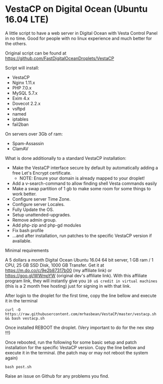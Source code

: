 # VestaCP on Digital Ocean (Ubuntu 16.04 LTE)

A little script to have a web server in Digital Ocean with Vesta Control Panel in no time.
Good for people with no linux experience and much better for the others.

Original script can be found at https://github.com/FastDigitalOceanDroplets/VestaCP

Script will install: 

 - VestaCP
 - Nginx 1.11.x
 - PHP 7.0.x
 - MySQL 5.7.x
 - Exim 4.x
 - Dovecot 2.2.x
 - vsftpd
 - named
 - iptables
 - fail2ban

On servers over 3Gb of ram:

 - Spam-Assassin
 - ClamAV

What is done additionally to a standard VestaCP installation:
- Make the VestaCP interface secure by default by automatically adding a free Let's Encrypt certificate.
  - NOTE: Ensure your domain is already mapped to your droplet!
- Add a v-search-command to allow finding shell Vesta commands easily
- Make a swap partition of 1 gb to make some room for some things to work better.
- Configure server Time Zone.
- Configure server Locales.
- Fully Update the OS.
- Setup unattended-upgrades.
- Remove admin group.
- Add php-zip and php-gd modules
- Fix bash profile
- ...and after installation, run patches to the specific VestaCP version if available.

Minimal requirements

A 5 dollars a month Digital Ocean Ubuntu 16.04 64 bit server, 1 GB ram / 1 CPU, 25 GB SSD Disk, 1000 GB Transfer.
Get it at https://m.do.co/c/9e2b87317b00 (my affiliate link) or https://goo.gl/WWmpYW (original dev's affiliate link). 
With this affiliate program link, they will instantly give you `10 u$ credit in virtual machines` (this is a 2 month free hosting) just for signing in with that link.

After login to the droplet for the first time, copy the line bellow and execute it in the terminal

    curl -O https://raw.githubusercontent.com/mrhasbean/VestaCP/master/vestacp.sh && bash vestacp.sh

Once installed REBOOT the droplet. (Very important to do for the nex step !!!)

Once rebooted, run the following for some basic setup and patch installation for the specific VestaCP version. Copy the line bellow and execute it in the terminal. (the patch may or may not reboot the system again)

    bash post.sh

Raise an issue on Github for any problems you find.
